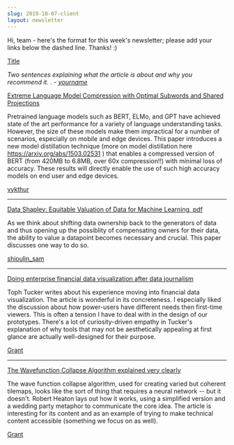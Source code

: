 ```yaml
---
slug: 2019-10-07-client
layout: newsletter
---
```


Hi, team - here's the format for this week's newsletter; please add your links below the dashed line.  Thanks!  :)


[Title](link)

*Two sentences explaining what the article is about and why you recommend it. . -  [yourname](linktoTwitterorLinkedInprofile)*


[Extreme Language Model Compression with Optimal Subwords and Shared Projections](https://arxiv.org/abs/1909.11687)

Pretrained language models such as BERT, ELMo, and GPT have achieved state of the art performance for a variety of language understanding tasks. However, the size of these models make them impractical for a number of scenarios, especially on mobile and edge devices. This paper introduces a new model distillation technique (more on model distillation here https://arxiv.org/abs/1503.02531 ) that enables a compressed version of BERT (from 420MB to 6.8MB, over 60x compression!!) with minimal loss of accuracy. These results will directly enable the use of such high accuracy models on end user and edge devices.

[vykthur](http://twitter.com/vykthur)

----

[Data Shapley: Equitable Valuation of Data for Machine Learning, pdf](http://proceedings.mlr.press/v97/ghorbani19c/ghorbani19c.pdf)

As we think about shifting data ownership back to the generators of data and thus opening up the possiblity of compensating owners for their data, the ability to value a datapoint becomes necessary and crucial. This paper discusses one way to do so. 

[shioulin_sam](http://twitter.com/shioulin_sam)

----

[Doing enterprise financial data visualization after data journalism](https://medium.com/@tophtucker/doing-enterprise-financial-data-visualization-after-data-journalism-3c68861b7f4c)

Toph Tucker writes about his experience moving into financial data visualization. The article is wonderful in its concreteness. I especially liked the discussion about how power-users have different needs then first-time viewers. This is often a tension I have to deal with in the design of our prototypes. There's a lot of curiosity-driven empathy in Tucker's explanation of why tools that may not be aesthetically appealing at first glance are actually well-designed for their purpose.

[Grant](http://twitter.com/grantcuster)

----

[The Wavefunction Collapse Algorithm explained very clearly](https://robertheaton.com/2018/12/17/wavefunction-collapse-algorithm/)

The wave function collapse algorithm, used for creating varied but coherent tilemaps, looks like the sort of thing that requires a neural network -- but it doesn't. Robert Heaton lays out how it works, using a simplified version and a wedding party metaphor to communicate the core idea. The article is interesting for its content and as an example of trying to make technical content accessible (something we focus on as well).

[Grant](http://twitter.com/grantcuster)
